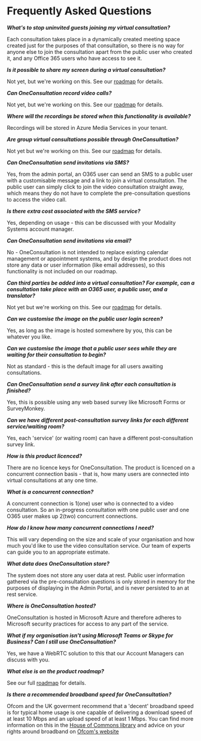 # Frequently Asked Questions 

_**What's to stop uninvited guests joining my virtual consultation?**_ 

Each consultation takes place in a dynamically created meeting space created just for the purposes of that consultation, so there is no way for anyone else to join the consultation apart from the public user who created it, and any Office 365 users who have access to see it.

_**Is it possible to share my screen during a virtual consultation?**_ 

Not yet, but we're working on this. See our [roadmap](roadmap.md) for details.

_**Can OneConsultation record video calls?**_

Not yet, but we're working on this. See our [roadmap](roadmap.md) for details.

_**Where will the recordings be stored when this functionality is available?**_

Recordings will be stored in Azure Media Services in your tenant.

_**Are group virtual consultations possible through OneConsultation?**_

Not yet but we're working on this. See our [roadmap](roadmap.md) for details.

_**Can OneConsultation send invitations via SMS?**_

Yes, from the admin portal, an O365 user can send an SMS to a public user with a customisable message and a link to join a virtual consultation. The public user can simply click to join the video consultation straight away, which means they do not have to complete the pre-consultation questions to access the video call.
	
_**Is there extra cost associated with the SMS service?**_ 

Yes, depending on usage - this can be discussed with your Modality Systems account manager.  
	
_**Can OneConsultation send invitations via email?**_
 
No - OneConsultation is not intended to replace existing calendar management or appointment systems, and by design the product does not store any data or user information (like email addresses), so this functionality is not included on our roadmap.
  
_**Can third parties be added into a virtual consultation? For example, can a consultation take place with an O365 user, a public user, and a translator?**_

Not yet but we're working on this. See our [roadmap](roadmap.md) for details.
  
_**Can we customise the image on the public user login screen?**_

Yes, as long as the image is hosted somewhere by you, this can be whatever you like. 
  
_**Can we customise the image that a public user sees while they are waiting for their consultation to begin?**_

Not as standard - this is the default image for all users awaiting consultations. 
	
_**Can OneConsultation send a survey link after each consultation is finished?**_

Yes, this is possible using any web based survey like Microsoft Forms or SurveyMonkey. 
  
_**Can we have different post-consultation survey links for each different service/waiting room?**_

Yes, each 'service' (or waiting room) can have a different post-consultation survey link.
  
_**How is this product licenced?**_

There are no licence keys for OneConsultation. The product is licenced on a concurrent connection basis - that is, how many users are connected into virtual consultations at any one time.
	
_**What is a concurrent connection?**_

A concurrent connection is 1(one) user who is connected to a video consultation. So an in-progress consultation with one public user and one O365 user makes up 2(two) concurrent connections.
	
_**How do I know how many concurrent connections I need?**_

This will vary depending on the size and scale of your organisation and how much you'd like to use the video consultation service. Our team of experts can guide you to an appropriate estimate.
  
_**What data does OneConsultation store?**_

The system does not store any user data at rest. Public user information gathered via the pre-consultation questions is only stored in memory for the purposes of displaying in the Admin Portal, and is never persisted to an at rest service. 
	
_**Where is OneConsultation hosted?**_

OneConsultation is hosted in Microsoft Azure and therefore adheres to Microsoft security practices for access to any part of the service.
	
_**What if my organisation isn't using Microsoft Teams or Skype for Business? Can I still use OneConsultation?**_

Yes, we have a WebRTC solution to this that our Account Managers can discuss with you. 

_**What else is on the product roadmap?**_

See our full [roadmap](roadmap.md) for details.

_**Is there a recommended broadband speed for OneConsultation?**_

Ofcom and the UK goverment recommend that a 'decent' broadband speed is for typical home usage is one capable of delivering a download speed of at least 10 Mbps and an upload speed of at least 1 Mbps. You can find more information on this in the [House of Commons library](https://commonslibrary.parliament.uk/constituency-casework/broadband-faqs/) and  advice on your rights around broadband on [Ofcom's website](https://www.ofcom.org.uk/phones-telecoms-and-internet/advice-for-consumers/broadband-uso-need-to-know)
